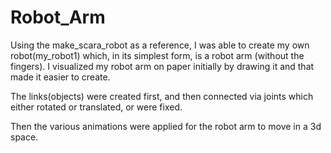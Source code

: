 # Robot_Arm

 Using the make_scara_robot as a reference, I was able to create my own robot(my_robot1) which, in its simplest form, is a robot arm (without the fingers).
I visualized my robot arm on paper initially by drawing it and that made it easier to create.

The links(objects) were created first, and then connected via joints which either rotated or translated, or were fixed.

Then the various animations were applied for the robot arm to move in a 3d space.
